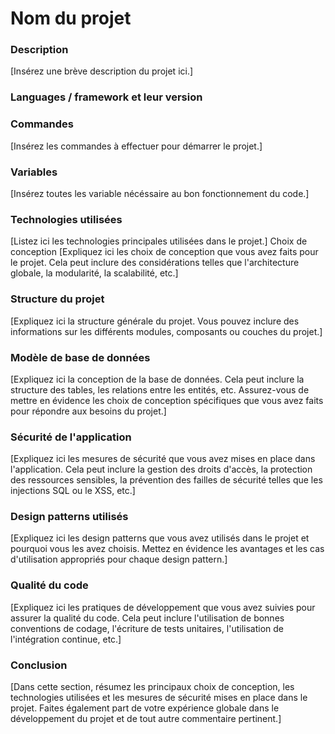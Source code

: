 # Nom du projet

### Description

[Insérez une brève description du projet ici.]

### Languages / framework et leur version

### Commandes

[Insérez les commandes à effectuer pour démarrer le projet.]

### Variables

[Insérez toutes les variable nécéssaire au bon fonctionnement du code.]

### Technologies utilisées

[Listez ici les technologies principales utilisées dans le projet.]
Choix de conception
[Expliquez ici les choix de conception que vous avez faits pour le projet. Cela peut inclure des considérations telles que l'architecture globale, la modularité, la scalabilité, etc.]

### Structure du projet

[Expliquez ici la structure générale du projet. Vous pouvez inclure des informations sur les différents modules, composants ou couches du projet.]

### Modèle de base de données

[Expliquez ici la conception de la base de données. Cela peut inclure la structure des tables, les relations entre les entités, etc. Assurez-vous de mettre en évidence les choix de conception spécifiques que vous avez faits pour répondre aux besoins du projet.]

### Sécurité de l'application

[Expliquez ici les mesures de sécurité que vous avez mises en place dans l'application. Cela peut inclure la gestion des droits d'accès, la protection des ressources sensibles, la prévention des failles de sécurité telles que les injections SQL ou le XSS, etc.]

### Design patterns utilisés

[Expliquez ici les design patterns que vous avez utilisés dans le projet et pourquoi vous les avez choisis. Mettez en évidence les avantages et les cas d'utilisation appropriés pour chaque design pattern.]

### Qualité du code

[Expliquez ici les pratiques de développement que vous avez suivies pour assurer la qualité du code. Cela peut inclure l'utilisation de bonnes conventions de codage, l'écriture de tests unitaires, l'utilisation de l'intégration continue, etc.]

### Conclusion

[Dans cette section, résumez les principaux choix de conception, les technologies utilisées et les mesures de sécurité mises en place dans le projet. Faites également part de votre expérience globale dans le développement du projet et de tout autre commentaire pertinent.]
